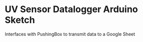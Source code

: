 # UV Sensor Datalogger Arduino Sketch

Interfaces with PushingBox to transmit data to a Google Sheet
